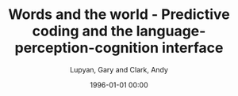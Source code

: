 ---
layout: post
title: Words and the world - Predictive coding and the language-perception-cognition interface

date: 1996-01-01 00:00
author: Lupyan, Gary and Clark, Andy
journal: Current Directions in Psychological Science

year: 2015
---